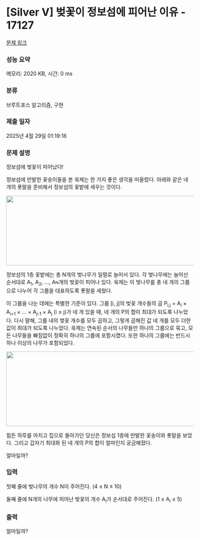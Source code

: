 # [Silver V] 벚꽃이 정보섬에 피어난 이유 - 17127 

[문제 링크](https://www.acmicpc.net/problem/17127) 

### 성능 요약

메모리: 2020 KB, 시간: 0 ms

### 분류

브루트포스 알고리즘, 구현

### 제출 일자

2025년 4월 29일 01:19:18

### 문제 설명

<p>정보섬에 벚꽃이 피어났다!</p>

<p>정보섬에 만발한 꽃송이들을 본 욱제는 한 가지 좋은 생각을 떠올렸다. 아래와 같은 네 개의 푯말을 준비해서 정보섬의 꽃밭에 세우는 것이다.</p>

<p style="text-align: center;"><img alt="" src="https://upload.acmicpc.net/628e8f8c-2101-4a62-861a-2e18bb33e3db/-/preview/" style="height: 187px; width: 600px;"></p>

<p>정보섬의 1층 꽃밭에는 총 N개의 벚나무가 일렬로 늘어서 있다. 각 벚나무에는 늘어선 순서대로 A<sub>1</sub>, A<sub>2</sub>, ..., A<span style="font-size: 10.8333px;">N</span>개의 벚꽃이 피어나 있다. 욱제는 이 벚나무를 총 네 개의 그룹으로 나누어 각 그룹을 대표하도록 푯말을 세웠다.</p>

<p>이 그룹을 나눈 데에는 특별한 기준이 있다. 그룹 [i, j]의 벚꽃 개수들의 곱 P<sub>i,j</sub> = A<sub>i</sub> × A<sub>i+1</sub> × ... × A<sub>j-1</sub> × A<sub>j</sub> (i ≤ j)가 네 개 있을 때, 네 개의 P의 합이 최대가 되도록 나누었다. 다시 말해, 그룹 내의 벚꽃 개수를 모두 곱하고, 그렇게 곱해진 값 네 개를 모두 더한 값이 최대가 되도록 나누었다. 욱제는 연속된 순서의 나무들만 하나의 그룹으로 묶고, 모든 나무들을 빠짐없이 정확히 하나의 그룹에 포함시켰다. 또한 하나의 그룹에는 반드시 하나 이상의 나무가 포함되었다.</p>

<p style="text-align: center;"><img alt="" src="https://upload.acmicpc.net/0522261b-c791-4d0f-a690-2af6ecb6db83/-/preview/" style="height: 200px; width: 600px;"></p>

<p>힘든 하루를 마치고 집으로 돌아가던 당신은 정보섬 1층에 만발한 꽃송이와 푯말을 보았다. 그리고 갑자기 최대화 된 네 개의 P의 합이 얼마인지 궁금해졌다.</p>

<p>얼마일까?</p>

### 입력 

 <p>첫째 줄에 벚나무의 개수 N이 주어진다. (4 ≤ N ≤ 10)</p>

<p>둘째 줄에 N개의 나무에 피어난 벚꽃의 개수 A<sub>i</sub>가 순서대로 주어진다. (1 ≤ A<sub>i</sub> ≤ 5)</p>

### 출력 

 <p>얼마일까?</p>

